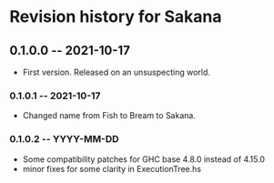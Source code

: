 # Revision history for Sakana

## 0.1.0.0 -- 2021-10-17

* First version. Released on an unsuspecting world.

### 0.1.0.1 -- 2021-10-17

* Changed name from Fish to Bream to Sakana.

### 0.1.0.2 -- YYYY-MM-DD

* Some compatibility patches for GHC base 4.8.0 instead of 4.15.0
* minor fixes for some clarity in ExecutionTree.hs
